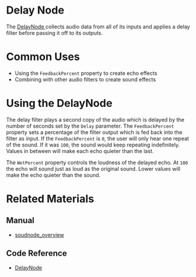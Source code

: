 # Delay Node
The [ DelayNode ](https://github.com/PlasmaEngine/PlasmaDocs/blob/master/code_reference/class_reference/delaynode.markdown) collects audio data from all of its inputs and applies a delay filter before passing it off to its outputs. 

# Common Uses

- Using the `FeedbackPercent` property to create echo effects
- Combining with other audio filters to create sound effects

# Using the DelayNode

The delay filter plays a second copy of the audio which is delayed by the number of seconds set by the `Delay` parameter. The `FeedbackPercent` property sets a percentage of the filter output which is fed back into the filter as input. If the `FeedbackPercent` is `0`, the user will only hear one repeat of the sound. If it was `100`, the sound would keep repeating indefinitely. Values in between will make each echo quieter than the last.

The `WetPercent` property controls the loudness of the delayed echo. At `100` the echo will sound just as loud as the original sound. Lower values will make the echo quieter than the sound.

# Related Materials
## Manual
- [soudnode_overview](https://plasmaengine.github.io/PlasmaDocs/Manual/audio/soundnode/soudnode_overview.markdown)

## Code Reference
- [ DelayNode ](https://github.com/PlasmaEngine/PlasmaDocs/blob/master/code_reference/class_reference/delaynode.markdown) 

 